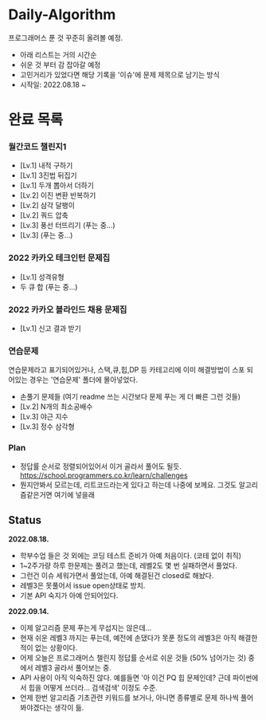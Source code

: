 # Daily-Algorithm
프로그래머스 푼 것 꾸준히 올려볼 예정.

- 아래 리스트는 거의 시간순
- 쉬운 것 부터 감 잡아갈 예정
- 고민거리가 있었다면 해당 기록을 '이슈'에 문제 제목으로 남기는 방식
- 시작일: 2022.08.18 ~

# 완료 목록
### 월간코드 챌린지1
- [Lv.1] 내적 구하기
- [Lv.1] 3진법 뒤집기
- [Lv.1] 두개 뽑아서 더하기
- [Lv.2] 이진 변환 반복하기
- [Lv.2] 삼각 달팽이
- [Lv.2] 쿼드 압축
- [Lv.3] 풍선 터뜨리기 (푸는 중...)
- [Lv.3]  (푸는 중...)

### 2022 카카오 테크인턴 문제집
- [Lv.1] 성격유형
- 두 큐 합 (푸는 중...)

### 2022 카카오 블라인드 채용 문제집
- [Lv.1] 신고 결과 받기

### 연습문제
연습문제라고 표기되어있거나, 스택,큐,힙,DP 등 카테고리에 이미 해결방법이 스포 되어있는 경우는 '연습문제' 폴더에 몰아넣었다.
- 손풀기 문제들 (여기 readme 쓰는 시간보다 문제 푸는 게 더 빠른 그런 것들)
- [Lv.2] N개의 최소공배수
- [Lv.3] 야근 지수
- [Lv.3] 정수 삼각형


### Plan
- 정답률 순서로 정렬되어있어서 이거 골라서 풀어도 될듯. https://school.programmers.co.kr/learn/challenges
- 뭔지안봐서 모르는데, 리트코드라는게 있다고 하는데 나중에 보께요. 그것도 알고리즘같은거면 여기에 넣을래

## Status
**2022.08.18.**
- 학부수업 들은 것 외에는 코딩 테스트 준비가 아예 처음이다. (코테 없이 취직)
- 1~2주가량 하루 한문제는 풀려고 했는데, 레벨2도 몇 번 실패하면서 풀었다.
- 그런건 이슈 세워가면서 풀었는데, 아예 해결된건 closed로 해놨다.
- 레벨3은 못풀어서 issue open상태로 방치.
- 기본 API 숙지가 아예 안되어있다.

**2022.09.14.**
- 이제 알고리즘 문제 푸는게 무섭지는 않은데...
- 현재 쉬운 레벨3 까지는 푸는데, 예전에 손댔다가 못푼 정도의 레벨3은 아직 해결한 적이 없는 상황이다.
- 어제 오늘은 프로그래머스 챌린지 정답률 순서로 쉬운 것들 (50% 넘어가는 것) 중에서 레벨3 골라서 풀어보는 중.
- API 사용이 아직 익숙하진 않다. 예를들면 '아 이건 PQ 힙 문제인데? 근데 파이썬에서 힙을 어떻게 쓰더라... 검색검색' 이정도 수준.
- 언제 한번 알고리즘 기초관련 키워드를 보거나, 아니면 종류별로 문제 하나씩 풀어봐야겠다는 생각이 듦.
